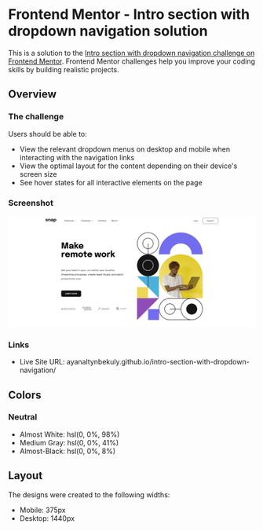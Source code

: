 # Frontend Mentor - Intro section with dropdown navigation solution

This is a solution to the [Intro section with dropdown navigation challenge on Frontend Mentor](https://www.frontendmentor.io/challenges/intro-section-with-dropdown-navigation-ryaPetHE5). Frontend Mentor challenges help you improve your coding skills by building realistic projects.

## Overview

### The challenge

Users should be able to:

- View the relevant dropdown menus on desktop and mobile when interacting with the navigation links
- View the optimal layout for the content depending on their device's screen size
- See hover states for all interactive elements on the page

### Screenshot

![](./images/intro-section-with-dropdown-navigation-main.png)

### Links

- Live Site URL: ayanaltynbekuly.github.io/intro-section-with-dropdown-navigation/
## Colors

### Neutral

- Almost White: hsl(0, 0%, 98%)
- Medium Gray: hsl(0, 0%, 41%)
- Almost-Black: hsl(0, 0%, 8%)
## Layout

The designs were created to the following widths:

- Mobile: 375px
- Desktop: 1440px

